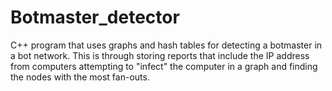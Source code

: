 # Botmaster_detector

C++ program that uses graphs and hash tables for detecting a botmaster in a bot network. This is through storing reports that include the IP address from computers attempting to "infect" the computer in a graph and finding the nodes with the most fan-outs.
